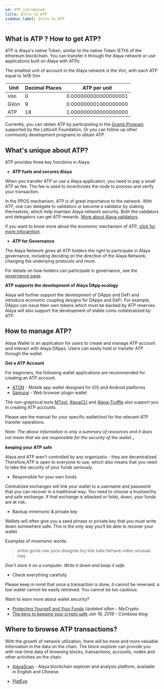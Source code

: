 ```yaml
---
id: ATP_introduced
title: Intro to ATP
sidebar_label: Intro to ATP
---
```


## What is ATP ? How to get ATP?

ATP is Alaya's native Token, similar to the native Token (ETH) of the ethereum blockchain. You can transfer it through the Alaya network or use applications built on Alaya with ATPs.

The smallest unit of account in the Alaya network is the Von, with each ATP equal to 1e18 Von

| Unit | Decimal Places | ATP per unit         |
| ---- | -------------- | -------------------- |
| Von  | 0              | 0.000000000000000001 |
| GVon | 9              | 0.000000001000000000 |
| ATP  | 18             | 1.000000000000000000 |

Currently, you can obtain ATP by participating in the [Grants Program](https://latticex.foundation/grants) supported by the LatticeX Foundation, Or you can follow up other community development programs to obtain ATP.



## What's unique about ATP?

ATP provides three key functions in Alaya.

- **ATP fuels and secures Alaya**

When you transfer ATP or use a Alaya application, you need to pay a small ATP as fee. The fee is used to incentivizes the node to process and verify your transaction.

In the PPOS mechanism, ATP is of great importance to the network. With ATP, one can delegate to validators or become a validator by staking themselves, which help maintain Alaya network security.  Both the validators and delegators can get ATP rewards. [More about Alaya validators](/alaya-devdocs/en/Alaya_Validator_Introduce).

If you want to know more about the economic mechanism of ATP, [click for more inforamtion](/alaya-devdocs/en/Economic_Model#alaya-economic-solution).



- **ATP for Governance**

The Alaya Network gives all ATP holders the right to participate in Alaya governance, including deciding on the direction of the Alaya Network, changing the underlying protocols and more.

For details on how holders can participate in governance, see the [governance page](/).



**ATP supports the development of Alaya DApp ecology**

Alaya will further support the development of DApps and DeFi and introduce economic coupling designs for DApps and DeFi. For example, DApps can issue their own tokens which must be backed by ATP reserves.
Alaya will also support the development of stable coins collateralized by ATP.



## How to manage ATP?

Alaya Wallet is an application for users to create and manage ATP account and interact with Alaya DApps. Users can easily hold or transfer ATP through the wallet.

**Get a ATP Account**

For beginners, the following wallet applications are recommended for creating an ATP account.

- [ATON](https://www.Alaya.network/en/developer/#aton) -  Mobile app wallet designed for iOS and Android platforms
- [Samurai](https://github.com/AlayaNetwork/Samurai) -  Web browser plugin wallet

The non-graphical tools [MTool](/), [AlayaCLI](/) and [Alaya-Truffle](/) also support you in creating ATP accounts.

Please see the manual for your specific wallet/tool for the relevant ATP transfer operations.

*Note: The above information is only a summary of resources and it does not mean that we are responsible for the security of the wallet*.。



**keeping your ATP safe**

Alaya and ATP aren't controlled by any organizatio - they are decentralized. Therefore,ATP is open to everyone to use, which also means that you need to take the security of your funds seriously.

- Responsible for your own funds

Centralized exchanges will link your wallet to a username and password that you can recover in a traditional way. You need to choose a trustworthy and safe exchange. If that exchange is attacked  or folds, down, your funds are at risk.



- Backup mnemonic & private key

Wallets will often give you a seed phrase  or private key that you must write down somewhere safe. This is the only way you’ll be able to recover your wallet.

Examples of mnemonic words:

> enlist goriia raw juice disagree toy kite tube behave video unusual may

*Don’t store it on a computer. Write it down and keep it safe.*



- Check everything carefully

Please keep in mind that once a transaction is done, it cannot be reversed. a lost wallet cannot be easily retrieved. You cannot be too cautious.



Want to learn more about wallet security?

- [Protecting Yourself and Your Funds](https://support.mycrypto.com/staying-safe/protecting-yourself-and-your-funds) *Updated often - MyCrypto*
- [The keys to keeping your crypto safe](https://blog.coinbase.com/the-keys-to-keeping-your-crypto-safe-96d497cce6cf) *Jan 16, 2019 - Coinbase blog*



## Where to browse ATP transactions?

With the growth of network utilization, there will be more and more valuable information in the data on the chain. The block explorer can provide you with real-time data of browsing blocks, transactions, accounts, nodes and other activities on the chain.

- [AlayaScan](https://scan.Alaya.network/) - Alaya blockchain explorer and analysis platform, available in English and Chinese.

- [PlatEye](https://www.alayascan.com/)